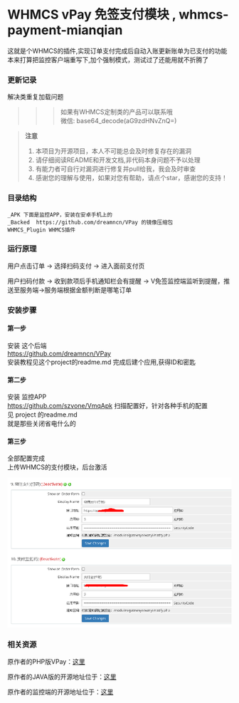 # WHMCS vPay 免签支付模块 , whmcs-payment-mianqian

这就是个WHMCS的插件,实现订单支付完成后自动入账更新账单为已支付的功能       
本来打算把监控客户端重写下,加个强制模式，测试过了还能用就不折腾了

### 更新记录
解决类重复加载问题

>>> 如果有WHMCS定制类的产品可以联系哦       
>>> 微信: base64_decode(aG9zdHNvZnQ=)         

> **注意**
> 1. 本项目为开源项目，本人不可能总会及时修复存在的漏洞
> 2. 请仔细阅读README和开发文档,非代码本身问题不予以处理
> 3. 有能力者可自行对漏洞进行修复并pull给我，我会及时审查
> 4. 感谢您的理解与使用，如果对您有帮助，请点个star，感谢您的支持！

### 目录结构

    _APK 下面是监控APP，安装在安卓手机上的
    _Backed  https://github.com/dreamncn/VPay 的镜像压缩包
    WHMCS_Plugin WHMCS插件

### 运行原理

用户点击订单 -> 选择扫码支付 -> 进入面前支付页     

用户扫码付款 -> 收到款项后手机通知栏会有提醒 -> V免签监控端监听到提醒，推送至服务端->服务端根据金额判断是哪笔订单

### 安装步骤

#### 第一步

安装 这个后端     
        https://github.com/dreamncn/VPay        
安装教程见这个project的readme.md
完成后建个应用,获得ID和密匙

#### 第二步

安装 监控APP        
        https://github.com/szvone/VmqApk
扫描配置好，针对各种手机的配置     
见 project 的readme.md        
就是那些关闭省电什么的     
        
#### 第三步

全部配置完成      
    上传WHMCS的支付模块，后台激活       

![](.screen/whmcs_payment.png)


### 相关资源

原作者的PHP版VPay：[这里](https://github.com/szvone/vmqphp)

原作者的JAVA版的开源地址位于：[这里](https://github.com/szvone/Vmq)

原作者的监控端的开源地址位于：[这里](https://github.com/szvone/VmqApk)

